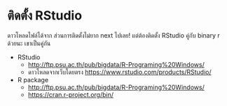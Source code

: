 # ติดตั้ง RStudio

ดาวโหลดไฟล์ได้จาก ส่วนการติดตั้งไม่ยาก next ไปเลย!
แต่ต้องติดตั้ง RStudio คู่กับ binary r ด้วยนะ เขาเป็นคู่กัน
* RStudio
    * http://ftp.psu.ac.th/pub/bigdata/R-Programing%20Windows/
    * ดาวโหลดจากเว็บโดยตรง https://www.rstudio.com/products/RStudio/
* R package
    * http://ftp.psu.ac.th/pub/bigdata/R-Programing%20Windows/
    * https://cran.r-project.org/bin/